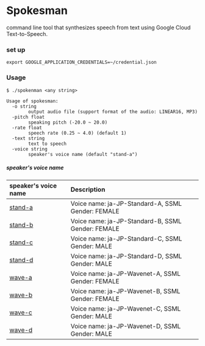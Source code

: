 # Spokesman

command line tool that synthesizes speech from text using Google Cloud Text-to-Speech.
 
### set up

```
export GOOGLE_APPLICATION_CREDENTIALS=~/credential.json
```

### Usage
 
```
$ ./spokenman <any string>
```

```
Usage of spokesman:
  -o string
        output audio file (support format of the audio: LINEAR16, MP3)
  -pitch float
        speaking pitch (-20.0 ~ 20.0)
  -rate float
        speech rate (0.25 ~ 4.0) (default 1)
  -text string
        text to speech
  -voice string
        speaker's voice name (default "stand-a")

```

##### speaker's voice name

| speaker's voice name                                                         | Description                                                                                                                                         |
|:-------------------------------------------------------------|:----------------------------------------------------------------------------------------------------------------------------------------------------|
| [stand-a](https://cloud.google.com/text-to-speech/docs/voices)   | Voice name: ja-JP-Standard-A, SSML Gender: FEMALE                                                                                                                                         |
| [stand-b](https://cloud.google.com/text-to-speech/docs/voices)   | Voice name: ja-JP-Standard-B, SSML Gender: FEMALE                                                                                                                                         |
| [stand-c](https://cloud.google.com/text-to-speech/docs/voices)   | Voice name: ja-JP-Standard-C, SSML Gender: MALE                                                                           |
| [stand-d](https://cloud.google.com/text-to-speech/docs/voices)   | Voice name: ja-JP-Standard-D, SSML Gender: MALE                                                                           |
| [wave-a](https://cloud.google.com/text-to-speech/docs/voices)   | Voice name: ja-JP-Wavenet-A, SSML Gender: FEMALE                                                                                                                           |
| [wave-b](https://cloud.google.com/text-to-speech/docs/voices)   | Voice name: ja-JP-Wavenet-B, SSML Gender: FEMALE                                                                             |
| [wave-c](https://cloud.google.com/text-to-speech/docs/voices)   | Voice name: ja-JP-Wavenet-C, SSML Gender: MALE                                                                             |
| [wave-d](https://cloud.google.com/text-to-speech/docs/voices)   | Voice name: ja-JP-Wavenet-D, SSML Gender: MALE                                                                              |
